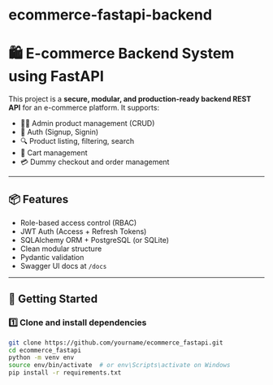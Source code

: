 # ecommerce-fastapi-backend
# 🛍️ E-commerce Backend System using FastAPI

This project is a **secure, modular, and production-ready backend REST API** for an e-commerce platform. It supports:

- 🧑‍💼 Admin product management (CRUD)
- 🧾 Auth (Signup, Signin)
- 🔍 Product listing, filtering, search
- 🛒 Cart management
- 💳 Dummy checkout and order management

---

## 📦 Features
- Role-based access control (RBAC)
- JWT Auth (Access + Refresh Tokens)
- SQLAlchemy ORM + PostgreSQL (or SQLite)
- Clean modular structure
- Pydantic validation
- Swagger UI docs at `/docs`

---

## 🚀 Getting Started

### 1️⃣ Clone and install dependencies

```bash
git clone https://github.com/yourname/ecommerce_fastapi.git
cd ecommerce_fastapi
python -m venv env
source env/bin/activate  # or env\Scripts\activate on Windows
pip install -r requirements.txt
